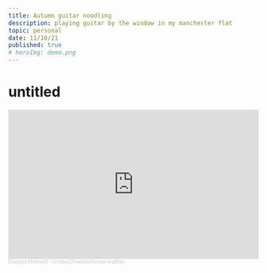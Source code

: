 ```yaml
---
title: Autumn guitar noodling
description: playing guitar by the window in my manchester flat
topic: personal
date: 11/10/21
published: true
# heroImg: demo.png
---
```


# untitled

<iframe width="100%" height="300" scrolling="no" frameborder="no" allow="autoplay" src="https://w.soundcloud.com/player/?url=https%3A//api.soundcloud.com/tracks/1138976116&color=%23ff5500&auto_play=false&hide_related=false&show_comments=true&show_user=true&show_reposts=false&show_teaser=true&visual=true"></iframe><div style="font-size: 10px; color: #cccccc;line-break: anywhere;word-break: normal;overflow: hidden;white-space: nowrap;text-overflow: ellipsis; font-family: Interstate,Lucida Grande,Lucida Sans Unicode,Lucida Sans,Garuda,Verdana,Tahoma,sans-serif;font-weight: 100;"><a href="https://soundcloud.com/douglas-hellowell" title="Douglas Hellowell" target="_blank" style="color: #cccccc; text-decoration: none;">Douglas Hellowell</a> · <a href="https://soundcloud.com/douglas-hellowell/untitled2featmanscreamingman" title="Untitled2FeatManScreamingMan" target="_blank" style="color: #cccccc; text-decoration: none;">Untitled2FeatManScreamingMan</a></div>
